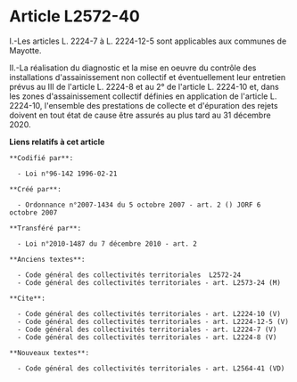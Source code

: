 # Article L2572-40

I.-Les articles L. 2224-7 à L. 2224-12-5 sont applicables aux communes de Mayotte. 

II.-La réalisation du diagnostic et la mise en oeuvre du contrôle des installations d'assainissement non collectif et
éventuellement leur entretien prévus au III de l'article L. 2224-8 et au 2° de l'article L. 2224-10 et, dans les zones
d'assainissement collectif définies en application de l'article L. 2224-10, l'ensemble des prestations de collecte et
d'épuration des rejets doivent en tout état de cause être assurés au plus tard au 31 décembre 2020.

**Liens relatifs à cet article**

	**Codifié par**:

	  - Loi n°96-142 1996-02-21

	**Créé par**:

	  - Ordonnance n°2007-1434 du 5 octobre 2007 - art. 2 () JORF 6 octobre 2007

	**Transféré par**:

	  - Loi n°2010-1487 du 7 décembre 2010 - art. 2

	**Anciens textes**:

	  - Code général des collectivités territoriales  L2572-24
	  - Code général des collectivités territoriales - art. L2573-24 (M)

	**Cite**:

	  - Code général des collectivités territoriales - art. L2224-10 (V)
	  - Code général des collectivités territoriales - art. L2224-12-5 (V)
	  - Code général des collectivités territoriales - art. L2224-7 (V)
	  - Code général des collectivités territoriales - art. L2224-8 (V)

	**Nouveaux textes**:

	  - Code général des collectivités territoriales - art. L2564-41 (VD)

